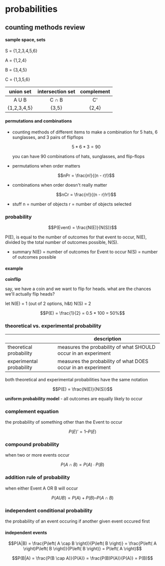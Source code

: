 # probabilities

## counting methods review
#### sample space, sets
S = {1,2,3,4,5,6}

A = {1,2,4}

B = {3,4,5}

C = {1,3,5,6}

| **union set** | **intersection set** | **complement** |
| :---: | :---: | :---: |
| A U B | C ∩ B | C' |
| {1,2,3,4,5} | {3,5} | {2,4} |

#### permutations and combinations
- counting methods of different items
  to make a combination for 5 hats, 6 sunglasses, and 3 pairs of flipflops
  ```math
  5 * 6 * 3 = 90
  ```
  you can have 90 combinations of hats, sunglasses, and flip-flops

- permutations
when order matters
  ```math
  nPr = \frac{n!}{(n - r)!}
  ```

- combinations
when order doesn't really matter
  ```math
  nCr = \frac{n!}{(n - r)!r!}
  ```

- stuff
  n = number of objects
  r = number of objects selected

### probability
```math
P(Event) = \frac{N(E)}{N(S)}
```
P(E), is equal to the number of outcomes for that event to occur, N(E), divided by the total number of outcomes possible, N(S).

- summary
N(E) = number of outcomes for Event to occur
N(S) = number of outcomes possible

#### example
**coinflip**

say, we have a coin and we want to flip for heads. what are the chances we'll actually flip heads?

let N(E) = 1 (out of 2 options, h&t)
    N(S) = 2
```math
P(E) = \frac{1}{2} = 0.5 * 100 = 50%
```

### theoretical vs. experimental probability

| | description |
| --- | --- |
| theoretical probability | measures the probability of what SHOULD occur in an experiment |
| experimental probability | measures the probability of what DOES occur in an experiment |

both theoretical and experimental probabilities have the same notation
```math
P(E) = \frac{N(E)}{N(S)}
```

**uniform probability model** - all outcomes are equally likely to occur

### complement equation
the probability of something other than the Event to occur

```math
P(E)’ = 1 – P(E)
```

### compound probability
when two or more events occur

```math
P(A ∩ B) = P(A) ∙ P(B)
```

### addition rule of probability
when either Event A OR B will occur
```math
P(A U B) = P(A) + P(B) – P(A ∩ B)
```

### independent conditional probability
the probability of an event occuring if another given event occured first

#### independent events
```math
P(A|B) = \frac{P\left( A \cap B \right)}{P\left( B \right)} = \frac{P\left( A \right)P\left( B \right)}{P\left( B \right)} = P\left( A \right)
```

```math
P(B|A) = \frac{P(B \cap A)}{P(A)} = \frac{P(B)P(A)}{P(A)} = P(B)
```
